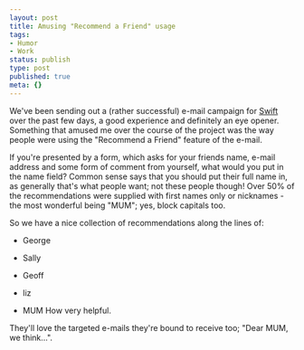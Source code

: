```yaml
---
layout: post
title: Amusing "Recommend a Friend" usage
tags:
- Humor
- Work
status: publish
type: post
published: true
meta: {}
---
```

We've been sending out a (rather successful) e-mail campaign for [Swift](http://www.swiftleisure.co.uk) over the past few days, a good experience and definitely an eye opener. Something that amused me over the course of the project was the way people were using the "Recommend a Friend" feature of the e-mail.

If you're presented by a form, which asks for your friends name, e-mail address and some form of comment from yourself, what would you put in the name field? Common sense says that you should put their full name in, as generally that's what people want; not these people though! Over 50% of the recommendations were supplied with first names only or nicknames - the most wonderful being "MUM"; yes, block capitals too.

So we have a nice collection of recommendations along the lines of:

  * George
  * Sally
  * Geoff
  * liz

  * MUM
How very helpful.

They'll love the targeted e-mails they're bound to receive too; "Dear MUM, we think…".
